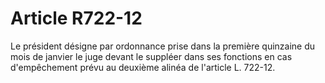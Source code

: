# Article R722-12

Le président désigne par ordonnance prise dans la première quinzaine du mois de janvier le juge devant le suppléer dans ses fonctions en cas d'empêchement prévu au deuxième alinéa de l'article L. 722-12.
